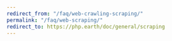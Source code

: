 ```yaml
---
redirect_from: "/faq/web-crawling-scraping/"
permalink: "/faq/web-scraping/"
redirect_to: https://php.earth/doc/general/scraping
---
```

